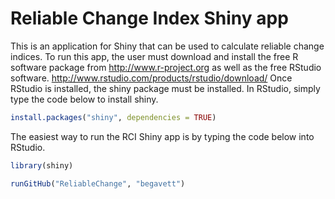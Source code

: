 # Reliable Change Index Shiny app

This is an application for Shiny that can be used to calculate reliable change indices.
To run this app, the user must download and install the free R software package from http://www.r-project.org
as well as the free RStudio software. http://www.rstudio.com/products/rstudio/download/
Once RStudio is installed, the shiny package must be installed. In RStudio, simply type the code below to install shiny.

```R
install.packages("shiny", dependencies = TRUE)
```

The easiest way to run the RCI Shiny app is by typing the code below into RStudio.

```R
library(shiny)

runGitHub("ReliableChange", "begavett")
```
